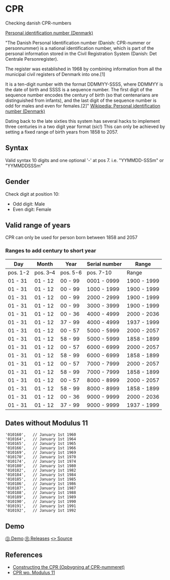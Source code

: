 # CPR
Checking danish CPR-numbers

[Personal identification number (Denmark)](https://en.wikipedia.org/wiki/Personal_identification_number_(Denmark))


"The Danish Personal Identification number (Danish: CPR-nummer or personnummer) is a national identification number, which is part of the personal information stored in the Civil Registration System (Danish: Det Centrale Personregister).

The register was established in 1968 by combining information from all the municipal civil registers of Denmark into one.[1]

It is a ten-digit number with the format DDMMYY-SSSS, where DDMMYY is the date of birth and SSSS is a sequence number. The first digit of the sequence number encodes the century of birth (so that centenarians are distinguished from infants), and the last digit of the sequence number is odd for males and even for females.[2]"
[Wikipedia: Personal identification number (Denmark)](https://en.wikipedia.org/wiki/Personal_identification_number_(Denmark))


Dating back to the late sixties this system has several hacks to implement three centuries in a two digit year format (sic!)
This can only be achieved by setting a fixed range of birth years from 1858 to 2057.


## Syntax

Valid syntax 10 digits and one optional '-' at pos 7. i.e. "YYMMDD-SSSm" or "YYMMDDSSSm"

## Gender

Check digit at position 10:
- Odd digit:  Male
- Even digit: Female

## Valid range of years

CPR can only be used for person born between 1858 and 2057

### Ranges to add century to short year

|Day        |Month      |Year       |Serial number  |Range|
|---|---|---|---|---|
|pos. 1-2   |pos. 3–4   |pos. 5-6   |pos. 7-10      |Range      |
|01 - 31    |01 - 12    |00 - 99    |0001 - 0999    |1900 - 1999|
|01 - 31    |01 - 12    |00 - 99    |1000 - 1999    |1900 - 1999|
|01 - 31    |01 - 12    |00 - 99    |2000 - 2999    |1900 - 1999|
|01 - 31    |01 - 12    |00 - 99    |3000 - 3999    |1900 - 1999|
|01 - 31    |01 - 12    |00 - 36    |4000 - 4999    |2000 - 2036|
|01 - 31    |01 - 12    |37 - 99    |4000 - 4999    |1937 - 1999|
|01 - 31    |01 - 12    |00 - 57    |5000 - 5999    |2000 - 2057|
|01 - 31    |01 - 12    |58 - 99    |5000 - 5999    |1858 - 1899|
|01 - 31    |01 - 12    |00 - 57    |6000 - 6999    |2000 - 2057|
|01 - 31    |01 - 12    |58 - 99    |6000 - 6999    |1858 - 1899|
|01 - 31    |01 - 12    |00 - 57    |7000 - 7999    |2000 - 2057|
|01 - 31    |01 - 12    |58 - 99    |7000 - 7999    |1858 - 1899|
|01 - 31    |01 - 12    |00 - 57    |8000 - 8999    |2000 - 2057|
|01 - 31    |01 - 12    |58 - 99    |8000 - 8999    |1858 - 1899|
|01 - 31    |01 - 12    |00 - 36    |9000 - 9999    |2000 - 2036|
|01 - 31    |01 - 12    |37 - 99    |9000 - 9999    |1937 - 1999|



## Dates without Modulus 11

    '010160',	// January 1st 1960
    '010164',	// January 1st 1964
    '010165',	// January 1st 1965
    '010166',	// January 1st 1966
    '010169',	// January 1st 1969
    '010170',	// January 1st 1970
    '010174',	// January 1st 1974
    '010180',	// January 1st 1980
    '010182',	// January 1st 1982
    '010184',	// January 1st 1984
    '010185',	// January 1st 1985
    '010186',	// January 1st 1986
    '010187',	// January 1st 1987
    '010188',	// January 1st 1988
    '010189',	// January 1st 1989
    '010190',	// January 1st 1990
    '010191',	// January 1st 1991
    '010192',	// January 1st 1992

## Demo

[<kbd>&#x24B9;</kbd> Demo](https://clicketyclick.github.io/cpr/js/)
[<kbd>&#x24C7;</kbd> Releases](https://github.com/Clicketyclick/cpr/releases)
[<kbd>&lt;&gt;</kbd> Source](https://github.com/Clicketyclick/cpr)


## References

- [Constructing the CPR (Opbygning af CPR-nummeret)](https://www.cpr.dk/media/17534/personnummeret-i-cpr.pdf)
- [CPR wo. Modulus 11](https://cpr.dk/cpr-systemet/personnumre-uden-kontrolciffer-modulus-11-kontrol/)
